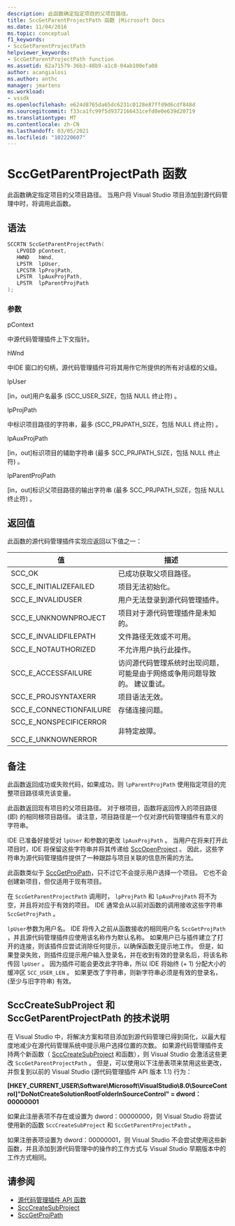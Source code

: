 ```yaml
---
description: 此函数确定指定项目的父项目路径。
title: SccGetParentProjectPath 函数 |Microsoft Docs
ms.date: 11/04/2016
ms.topic: conceptual
f1_keywords:
- SccGetParentProjectPath
helpviewer_keywords:
- SccGetParentProjectPath function
ms.assetid: 62a71579-36b3-48b9-a1c8-04ab100efa08
author: acangialosi
ms.author: anthc
manager: jmartens
ms.workload:
- vssdk
ms.openlocfilehash: e624d8765da65dc6231c0128e87ffd9d6cdf848d
ms.sourcegitcommit: f33ca1fc99f5d9372166431cefd0e0e639d20719
ms.translationtype: MT
ms.contentlocale: zh-CN
ms.lasthandoff: 03/05/2021
ms.locfileid: "102220607"
---
```

# <a name="sccgetparentprojectpath-function"></a>SccGetParentProjectPath 函数
此函数确定指定项目的父项目路径。 当用户将 Visual Studio 项目添加到源代码管理中时，将调用此函数。

## <a name="syntax"></a>语法

```cpp
SCCRTN SccGetParentProjectPath(
   LPVOID pContext,
   HWND   hWnd,
   LPSTR  lpUser,
   LPCSTR lpProjPath,
   LPSTR  lpAuxProjPath,
   LPSTR  lpParentProjPath
);
```

### <a name="parameters"></a>参数
 pContext

中源代码管理插件上下文指针。

 hWnd

中IDE 窗口的句柄，源代码管理插件可将其用作它所提供的所有对话框的父级。

 lpUser

[in，out]用户名最多 (SCC_USER_SIZE，包括 NULL 终止符) 。

 lpProjPath

中标识项目路径的字符串，最多 (SCC_PRJPATH_SIZE，包括 NULL 终止符) 。

 lpAuxProjPath

[in，out]标识项目的辅助字符串 (最多 SCC_PRJPATH_SIZE，包括 NULL 终止符) 。

 lpParentProjPath

[in，out]标识父项目路径的输出字符串 (最多 SCC_PRJPATH_SIZE，包括 NULL 终止符) 。

## <a name="return-value"></a>返回值
 此函数的源代码管理插件实现应返回以下值之一：

|值|描述|
|-----------|-----------------|
|SCC_OK|已成功获取父项目路径。|
|SCC_E_INITIALIZEFAILED|项目无法初始化。|
|SCC_E_INVALIDUSER|用户无法登录到源代码管理插件。|
|SCC_E_UNKNOWNPROJECT|项目对于源代码管理插件是未知的。|
|SCC_E_INVALIDFILEPATH|文件路径无效或不可用。|
|SCC_E_NOTAUTHORIZED|不允许用户执行此操作。|
|SCC_E_ACCESSFAILURE|访问源代码管理系统时出现问题，可能是由于网络或争用问题导致的。 建议重试。|
|SCC_E_PROJSYNTAXERR|项目语法无效。|
|SCC_E_CONNECTIONFAILURE|存储连接问题。|
|SCC_E_NONSPECIFICERROR<br /><br /> SCC_E_UNKNOWNERROR|非特定故障。|

## <a name="remarks"></a>备注
 此函数返回成功或失败代码，如果成功，则 `lpParentProjPath` 使用指定项目的完整项目路径填充该变量。

 此函数返回现有项目的父项目路径。 对于根项目，函数将返回传入的项目路径 (即) 的相同根项目路径。 请注意，项目路径是一个仅对源代码管理插件有意义的字符串。

 IDE 已准备好接受对 `lpUser` 和参数的更改 `lpAuxProjPath` 。 当用户在将来打开此项目时，IDE 将保留这些字符串并将其传递给 [SccOpenProject](../extensibility/sccopenproject-function.md) 。 因此，这些字符串为源代码管理插件提供了一种跟踪与项目关联的信息所需的方法。

 此函数类似于 [SccGetProjPath](../extensibility/sccgetprojpath-function.md)，只不过它不会提示用户选择一个项目。 它也不会创建新项目，但仅适用于现有项目。

 在 `SccGetParentProjectPath` 调用时， `lpProjPath` 和 `lpAuxProjPath` 将不为空，并且将对应于有效的项目。 IDE 通常会从以前对函数的调用接收这些字符串 `SccGetProjPath` 。

 `lpUser`参数为用户名。 IDE 将传入之前从函数接收的相同用户名 `SccGetProjPath` ，并且源代码管理插件应使用该名称作为默认名称。 如果用户已与插件建立了打开的连接，则该插件应尝试消除任何提示，以确保函数无提示地工作。 但是，如果登录失败，则插件应提示用户输入登录名，并在收到有效的登录名后，将该名称传回 `lpUser` 。 因为插件可能会更改此字符串，所以 IDE 将始终 (+ 1) 分配大小的缓冲区 `SCC_USER_LEN` 。 如果更改了字符串，则新字符串必须是有效的登录名， (至少与旧字符串) 有效。

## <a name="technical-notes-for-scccreatesubproject-and-sccgetparentprojectpath"></a>SccCreateSubProject 和 SccGetParentProjectPath 的技术说明
 在 Visual Studio 中，将解决方案和项目添加到源代码管理已得到简化，以最大程度地减少在源代码管理系统中提示用户选择位置的次数。 如果源代码管理插件支持两个新函数（ [SccCreateSubProject](../extensibility/scccreatesubproject-function.md) 和函数），则 Visual Studio 会激活这些更改 `SccGetParentProjectPath` 。 但是，可以使用以下注册表项来禁用这些更改，并恢复到以前的 Visual Studio (源代码管理插件 API 版本 1.1) 行为：

 **[HKEY_CURRENT_USER\Software\Microsoft\VisualStudio\8.0\SourceControl]"DoNotCreateSolutionRootFolderInSourceControl" = dword：00000001**

 如果此注册表项不存在或设置为 dword：00000000，则 Visual Studio 将尝试使用新的函数 `SccCreateSubProject` 和 `SccGetParentProjectPath` 。

 如果注册表项设置为 dword：00000001，则 Visual Studio 不会尝试使用这些新函数，并且添加到源代码管理中的操作的工作方式与 Visual Studio 早期版本中的工作方式相同。

## <a name="see-also"></a>请参阅
- [源代码管理插件 API 函数](../extensibility/source-control-plug-in-api-functions.md)
- [SccCreateSubProject](../extensibility/scccreatesubproject-function.md)
- [SccGetProjPath](../extensibility/sccgetprojpath-function.md)
